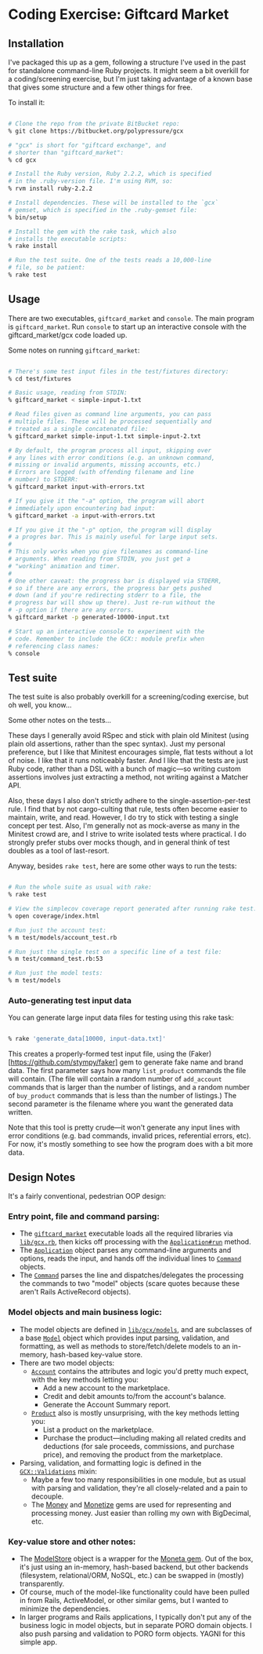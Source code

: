 # Coding Exercise: Giftcard Market

## Installation

I've packaged this up as a gem, following a structure I've used in the past for standalone command-line Ruby projects. It might seem a bit overkill for a coding/screening exercise, but I'm just taking advantage of a known base that gives some structure and a few other things for free.

To install it:

```bash

# Clone the repo from the private BitBucket repo:
% git clone https://bitbucket.org/polypressure/gcx

# "gcx" is short for "giftcard exchange", and
# shorter than "giftcard_market":
% cd gcx

# Install the Ruby version, Ruby 2.2.2, which is specified
# in the .ruby-version file. I'm using RVM, so:
% rvm install ruby-2.2.2

# Install dependencies. These will be installed to the `gcx`
# gemset, which is specified in the .ruby-gemset file:
% bin/setup

# Install the gem with the rake task, which also
# installs the executable scripts:
% rake install

# Run the test suite. One of the tests reads a 10,000-line
# file, so be patient:
% rake test

```

## Usage

There are two executables, `giftcard_market` and `console`. The main program is `giftcard_market`. Run `console` to start up an interactive console with the giftcard_market/gcx code loaded up. 

Some notes on running `giftcard_market`:

```bash

# There's some test input files in the test/fixtures directory:
% cd test/fixtures

# Basic usage, reading from STDIN:
% giftcard_market < simple-input-1.txt

# Read files given as command line arguments, you can pass 
# multiple files. These will be processed sequentially and 
# treated as a single concatenated file:
% giftcard_market simple-input-1.txt simple-input-2.txt

# By default, the program process all input, skipping over
# any lines with error conditions (e.g. an unknown command,
# missing or invalid arguments, missing accounts, etc.)
# Errors are logged (with offending filename and line
# number) to STDERR:
% giftcard_market input-with-errors.txt

# If you give it the "-a" option, the program will abort
# immediately upon encountering bad input:
% giftcard_market -a input-with-errors.txt

# If you give it the "-p" option, the program will display
# a progres bar. This is mainly useful for large input sets.
# 
# This only works when you give filenames as command-line
# arguments. When reading from STDIN, you just get a
# "working" animation and timer.
#
# One other caveat: the progress bar is displayed via STDERR, 
# so if there are any errors, the progress bar gets pushed 
# down (and if you're redirecting stderr to a file, the 
# progress bar will show up there). Just re-run without the
# -p option if there are any errors.
% giftcard_market -p generated-10000-input.txt

# Start up an interactive console to experiment with the
# code. Remember to include the GCX:: module prefix when 
# referencing class names:
% console

```


## Test suite

The test suite is also probably overkill for a screening/coding exercise, but oh well, you know…

Some other notes on the tests…

These days I generally avoid RSpec and stick with plain old Minitest (using plain old assertions, rather than the spec syntax). Just my personal preference, but I like that Minitest encourages simple, flat tests without a lot of noise. I like that it runs noticeably faster. And I like that the tests are just Ruby code, rather than a DSL with a bunch of magic—so writing custom assertions involves just extracting a method, not writing against a Matcher API.

Also, these days I also don't strictly adhere to the single-assertion-per-test rule. I find that by not cargo-culting that rule, tests often become easier to maintain, write, and read. However, I do try to stick with testing a single concept per test. Also, I'm generally not as mock-averse as many in the Minitest crowd are, and I strive to write isolated tests where practical. I do strongly prefer stubs over mocks though, and in general think of test doubles as a tool of last-resort.

Anyway, besides `rake test`, here are some other ways to run the tests:

```bash

# Run the whole suite as usual with rake:
% rake test

# View the simplecov coverage report generated after running rake test:
% open coverage/index.html

# Run just the account test:
% m test/models/account_test.rb

# Run just the single test on a specific line of a test file:
% m test/command_test.rb:53

# Run just the model tests:
% m test/models

```

### Auto-generating test input data

You can generate large input data files for testing using this rake task:

```bash

% rake 'generate_data[10000, input-data.txt]'

```

This creates a properly-formed test input file, using the (Faker)[https://github.com/stympy/faker] gem to generate fake name and brand data. The first parameter says how many `list_product` commands the file will contain. (The file will contain a random number of `add_account` commands that is larger than the number of listings, and a random number of `buy_product` commands that is less than the number of listings.) The second parameter is the filename where you want the generated data written.

Note that this tool is pretty crude—it won't generate any input lines with error conditions (e.g. bad commands, invalid prices, referential errors, etc). For now, it's mostly something to see how the program does with a bit more data.


## Design Notes

It's a fairly conventional, pedestrian OOP design:

### Entry point, file and command parsing:
* The [`giftcard_market`](https://bitbucket.org/polypressure/gcx/src/3036dd6c43392e47ed5d7528ac468b3ad126140e/bin/giftcard_market?at=master) executable loads all the required libraries via [`lib/gcx.rb`](https://bitbucket.org/polypressure/gcx/src/5ecf7fadacd916701d2bd132ec27b242fdc4adaf/lib/gcx.rb?at=master), then kicks off processing with the [`Application#run`](https://bitbucket.org/polypressure/gcx/src/3036dd6c43392e47ed5d7528ac468b3ad126140e/bin/giftcard_market?at=master#giftcard_market-6) method.
* The [`Application`](https://bitbucket.org/polypressure/gcx/src/3036dd6c43392e47ed5d7528ac468b3ad126140e/lib/gcx/application.rb?at=master) object parses any command-line arguments and options, reads the input, and hands off the individual lines to [`Command`](https://bitbucket.org/polypressure/gcx/src/3036dd6c43392e47ed5d7528ac468b3ad126140e/lib/gcx/command.rb?at=master) objects.
* The [`Command`](https://bitbucket.org/polypressure/gcx/src/3036dd6c43392e47ed5d7528ac468b3ad126140e/lib/gcx/command.rb?at=master) parses the line and dispatches/delegates the processing the commands to two "model" objects (scare quotes because these aren't Rails ActiveRecord objects).


### Model objects and main business logic:
* The model objects are defined in [`lib/gcx/models`](https://bitbucket.org/polypressure/gcx/src/3036dd6c43392e47ed5d7528ac468b3ad126140e/lib/gcx/models/?at=master), and are subclasses of a base [`Model`](https://bitbucket.org/polypressure/gcx/src/3036dd6c43392e47ed5d7528ac468b3ad126140e/lib/gcx/models/model.rb?at=master) object which provides input parsing, validation, and formatting, as well as methods to store/fetch/delete models to an in-memory, hash-based key-value store.
* There are two model objects:
  * [`Account`](https://bitbucket.org/polypressure/gcx/src/3036dd6c43392e47ed5d7528ac468b3ad126140e/lib/gcx/models/account.rb?at=master) contains the attributes and logic you'd pretty much expect, with the key methods letting you:
    * Add a new account to the marketplace.
    * Credit and debit amounts to/from the account's balance.
    * Generate the Account Summary report.
  * [`Product`](https://bitbucket.org/polypressure/gcx/src/3036dd6c43392e47ed5d7528ac468b3ad126140e/lib/gcx/models/product.rb?at=master) also is mostly unsurprising, with the key methods letting you:
    * List a product on the marketplace.
    * Purchase the product—including making all related credits and deductions (for sale proceeds, commissions, and purchase price), and removing the product from the marketplace.
* Parsing, validation, and formatting logic is defined in the [`GCX::Validations`](https://bitbucket.org/polypressure/gcx/src/3036dd6c43392e47ed5d7528ac468b3ad126140e/lib/gcx/models/validations.rb?at=master) mixin:
  * Maybe a few too many responsibilities in one module, but as usual with parsing and validation, they're all closely-related and a pain to decouple.
  * The [Money](https://github.com/RubyMoney/money) and [Monetize](https://github.com/RubyMoney/monetize) gems are used for representing and processing money. Just easier than rolling my own with BigDecimal, etc.

### Key-value store and other notes:

* The [ModelStore](https://bitbucket.org/polypressure/gcx/src/3036dd6c43392e47ed5d7528ac468b3ad126140e/lib/gcx/model_store.rb?at=master) object is a wrapper for the [Moneta gem](https://github.com/minad/moneta). Out of the box, it's just using an in-memory, hash-based backend, but other backends (filesystem, relational/ORM, NoSQL, etc.) can be swapped in (mostly) transparently.
* Of course, much of the model-like functionality could have been pulled in from Rails, ActiveModel, or other similar gems, but I wanted to minimize the dependencies.
* In larger programs and Rails applications, I typically don't put any of the business logic in model objects, but in separate PORO domain objects. I also push parsing and validation to PORO form objects. YAGNI for this simple app.